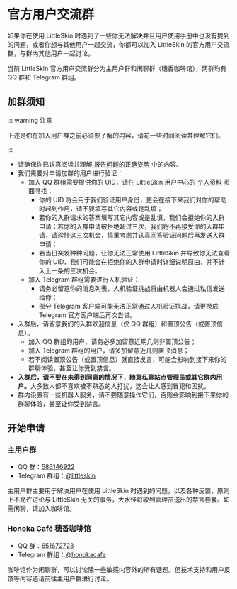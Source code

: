# 官方用户交流群

如果你在使用 LittleSkin 时遇到了一些你无法解决并且用户使用手册中也没有提到的问题，或者你想与其他用户一起交流，你都可以加入 LittleSkin 的官方用户交流群，与群内其他用户一起讨论。

当前 LittleSkin 官方用户交流群分为主用户群和闲聊群（穗香咖啡馆），两群均有 QQ 群和 Telegram 群组。

## 加群须知

::: warning 注意

下述是你在加入用户群之前必须要了解的内容，请花一些时间阅读并理解它们。

:::

- 请确保你已认真阅读并理解 [报告问题的正确姿势](/report.html) 中的内容。
- 我们需要对申请加群的用户进行验证：
  - 加入 QQ 群组需要提供你的 UID，请在 LittleSkin 用户中心的 [个人资料](https://littleskin.cn/user/profile) 页面寻找：
    - 你的 UID 将会用于我们验证用户身份，更会在接下来我们对你的帮助时起到作用，请不要填写其它内容或是乱填；
    - 若你的入群请求的答案填写其它内容或是乱填，我们会拒绝你的入群申请；若你的入群申请被拒绝超过三次，我们将不再接受你的入群申请，请珍惜这三次机会，慎重考虑并认真回答验证问题后再发送入群申请；
    - 若当日突发种种问题，让你无法正常使用 LittleSkin 并导致你无法查看你的 UID，我们可能会在拒绝你的入群申请时详细说明原由，并不计入上一条的三次机会。
  - 加入 Telegram 群组需要进行人机验证：
    - 请务必留意你的消息列表，人机验证挑战将由机器人会通过私信发送给你；
    - 部分 Telegram 客户端可能无法正常通过人机验证挑战，请更换成 Telegram 官方客户端后再次尝试。
- 入群后，请留意我们的入群欢迎信息（仅 QQ 群组）和置顶公告（或置顶信息）。
  - 加入 QQ 群组的用户，请务必多加留意近期几则非置顶公告；
  - 加入 Telegram 群组的用户，请多加留意近几则置顶消息；
  - 若不阅读置顶公告（或置顶信息）就直接发言，可能会影响到接下来你的群聊体验，甚至让你受到禁言。
- <strong>入群后，请不要在未得到同意的情况下，随意私聊站点管理员或其它群内用户。</strong>大多数人都不喜欢被不熟悉的人打扰，这会让人感到冒犯和困扰。
- 群内设置有一些机器人服务，请不要随意操作它们，否则会影响到接下来你的群聊体验，甚至让你受到禁言。

## 开始申请

### 主用户群

- QQ 群：[586146922](https://jq.qq.com/?_wv=1027&k=5uVljsY)
- Telegram 群组：[@littleskin](https://t.me/littleskin)

主用户群主要用于解决用户在使用 LittleSkin 时遇到的问题，以及各种反馈，原则上不允许讨论与 LittleSkin 无关的事务，大水怪将收到管理员送出的禁言套餐。如需闲聊，请加入咖啡馆。

### Honoka Café 穗香咖啡馆

- QQ 群：[651672723](https://jq.qq.com/?_wv=1027&k=3S0sYT6C)
- Telegram 群组：[@honokacafe](https://t.me/honokacafe)

咖啡馆作为闲聊群，可以讨论除一些敏感内容外的所有话题。但技术支持和用户反馈等内容还请前往主用户群进行讨论。
